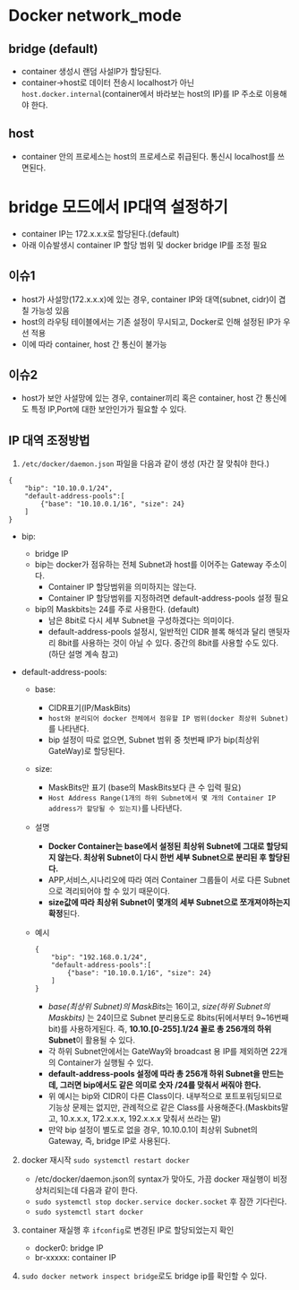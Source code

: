 # Docker network_mode

## bridge (default)
- container 생성시 랜덤 사설IP가 할당된다.
- container->host로 데이터 전송시 localhost가 아닌 `host.docker.internal`(container에서 바라보는 host의 IP)를 IP 주소로 이용해야 한다.

## host
- container 안의 프로세스는 host의 프로세스로 취급된다. 통신시 localhost를 쓰면된다.

# bridge 모드에서 IP대역 설정하기
- container IP는 172.x.x.x로 할당된다.(default)
- 아래 이슈발생시 container IP 할당 범위 및 docker bridge IP를 조정 필요
## 이슈1
- host가 사설망(172.x.x.x)에 있는 경우, container IP와 대역(subnet, cidr)이 겹칠 가능성 있음
- host의 라우팅 테이블에서는 기존 설정이 무시되고, Docker로 인해 설정된 IP가 우선 적용
- 이에 따라 container, host 간 통신이 불가능

## 이슈2
- host가 보안 사설망에 있는 경우, container끼리 혹은 container, host 간 통신에도 특정 IP,Port에 대한 보안인가가 필요할 수 있다.

## IP 대역 조정방법
1. `/etc/docker/daemon.json` 파일을 다음과 같이 생성 (자간 잘 맞춰야 한다.)
```
{
    "bip": "10.10.0.1/24",
    "default-address-pools":[
        {"base": "10.10.0.1/16", "size": 24}
    ]
}
```
- bip:
    - bridge IP
    - bip는 docker가 점유하는 전체 Subnet과 host를 이어주는 Gateway 주소이다.
        - Container IP 할당범위을 의미하지는 않는다.
        - Container IP 할당범위를 지정하려면 default-address-pools 설정 필요
    - bip의 Maskbits는 24를 주로 사용한다. (default)
        - 남은 8bit로 다시 세부 Subnet을 구성하겠다는 의미이다.
        - default-address-pools 설정시, 일반적인 CIDR 블록 해석과 달리 맨뒷자리 8bit를 사용하는 것이 아닐 수 있다. 중간의 8bit를 사용할 수도 있다. (하단 설명 계속 참고)

- default-address-pools:
    - base:
        - CIDR표기(IP/MaskBits)
        - `host와 분리되어 docker 전체에서 점유할 IP 범위(docker 최상위 Subnet)`를 나타낸다.
        - bip 설정이 따로 없으면, Subnet 범위 중 첫번째 IP가 bip(최상위 GateWay)로 할당된다.
    - size:
        - MaskBits만 표기 (base의 MaskBits보다 큰 수 입력 필요)
        - `Host Address Range(1개의 하위 Subnet에서 몇 개의 Container IP address가 할당될 수 있는지)`를 나타낸다.

    - 설명
        - **Docker Container는 base에서 설정된 최상위 Subnet에 그대로 할당되지 않는다. 최상위 Subnet이 다시 한번 세부 Subnet으로 분리된 후 할당된다.**
        - APP,서비스,시나리오에 따라 여러 Container 그룹들이 서로 다른 Subnet으로 격리되어야 할 수 있기 때문이다.
        - **size값에 따라 최상위 Subnet이 몇개의 세부 Subnet으로 쪼개져야하는지 확정**된다.

    - 예시
        ```
        {
            "bip": "192.168.0.1/24",
            "default-address-pools":[
                {"base": "10.10.0.1/16", "size": 24}
            ]
        }
        ```
        - *base(최상위 Subnet)의 MaskBits*는 16이고, *size(하위 Subnet의 Maskbits)* 는 24이므로 Subnet 분리용도로 8bits(뒤에서부터 9~16번째 bit)를 사용하게된다. 즉, **10.10.[0-255].1/24 꼴로 총 256개의 하위 Subnet**이 활용될 수 있다.
        - 각 하위 Subnet안에서는 GateWay와 broadcast 용 IP를 제외하면 22개의 Container가 실행될 수 있다.
        - **default-address-pools 설정에 따라 총 256개 하위 Subnet을 만드는데, 그러면 bip에서도 같은 의미로 숫자 /24를 맞춰서 써줘야 한다.**
        - 위 예시는 bip와 CIDR이 다른 Class이다. 내부적으로 포트포워딩되므로 기능상 문제는 없지만, 관례적으로 같은 Class를 사용해준다.(Maskbits말고, 10.x.x.x, 172.x.x.x, 192.x.x.x 맞춰서 쓰라는 말)
        - 만약 bip 설정이 별도로 없을 경우, 10.10.0.1이 최상위 Subnet의 Gateway, 즉, bridge IP로 사용된다.


2. docker 재시작 `sudo systemctl restart docker`
    - /etc/docker/daemon.json의 syntax가 맞아도, 가끔 docker 재실행이 비정상처리되는데 다음과 같이 한다.
    - `sudo systemctl stop docker.service docker.socket` 후 잠깐 기다린다.
    - `sudo systemctl start docker`

3. container 재실행 후 `ifconfig`로 변경된 IP로 할당되었는지 확인
    - docker0: bridge IP
    - br-xxxxx: container IP

4. `sudo docker network inspect bridge`로도 bridge ip를 확인할 수 있다.